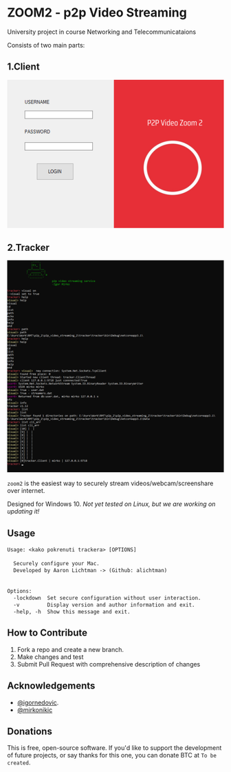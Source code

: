 # ZOOM2 - p2p Video Streaming 
University project in course Networking and Telecommunicataions

Consists of two main parts:

## 1.Client
![stronghold logo](img/client.png)

## 2.Tracker
![stronghold logo](img/tracker.png)

`zoom2` is the easiest way to securely stream videos/webcam/screenshare over internet.

Designed for Windows 10. *Not yet tested on Linux, but we are working on updating it!*

**Usage**
---

```
Usage: <kako pokrenuti trackera> [OPTIONS]

  Securely configure your Mac.
  Developed by Aaron Lichtman -> (Github: alichtman)


Options:
  -lockdown  Set secure configuration without user interaction.
  -v         Display version and author information and exit.
  -help, -h  Show this message and exit.
```

**How to Contribute**
---

1. Fork a repo and create a new branch.
2. Make changes and test
3. Submit Pull Request with comprehensive description of changes

**Acknowledgements**
---

+ [@igornedovic](https://www.github.com/igornedovic).
+ [@mirkonikic](https://www.github.com/mirkonikic)

**Donations**
---

This is free, open-source software. If you'd like to support the development of future projects, or say thanks for this one, you can donate BTC at `To be created`.

